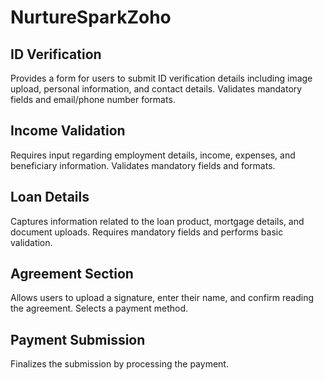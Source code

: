 # NurtureSparkZoho

## ID Verification
Provides a form for users to submit ID verification details including image upload, personal information, and contact details.
Validates mandatory fields and email/phone number formats.

## Income Validation
Requires input regarding employment details, income, expenses, and beneficiary information.
Validates mandatory fields and formats.

## Loan Details
Captures information related to the loan product, mortgage details, and document uploads.
Requires mandatory fields and performs basic validation.

## Agreement Section
Allows users to upload a signature, enter their name, and confirm reading the agreement.
Selects a payment method.

## Payment Submission
Finalizes the submission by processing the payment.
